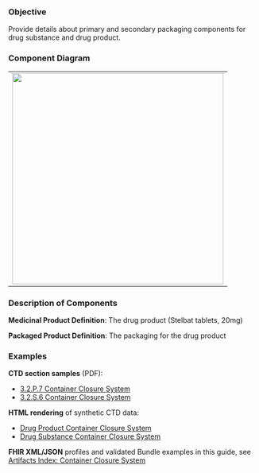 ### Objective
Provide details about primary and secondary packaging components for drug substance and drug product.

### Component Diagram
<table>
<tr><td><img src="container_closure_system.png" width="425"/></td></tr>
</table>
 
### Description of Components
**Medicinal Product Definition**: The drug product (Stelbat tablets, 20mg)

**Packaged Product Definition**: The packaging for the drug product

### Examples
**CTD section samples** (PDF):
- <a href="https://github.com/HL7/uv-dx-pq/raw/master/input/examples-pdf/3.2.P.7_Container_Closure_System.pdf ">3.2.P.7 Container Closure System</a>
- <a href="https://github.com/HL7/uv-dx-pq/raw/master/input/examples-pdf/3.2.S.6_Container_Closure_System.pdf ">3.2.S.6 Container Closure System</a>

**HTML rendering** of synthetic CTD data:
- <a href="container_rend_p.html">Drug Product Container Closure System</a>
- <a href="container_rend_s.html">Drug Substance Container Closure System</a>

**FHIR XML/JSON** profiles and validated Bundle examples in this guide, see [Artifacts Index: Container Closure System](artifacts.html#container-closure-system)